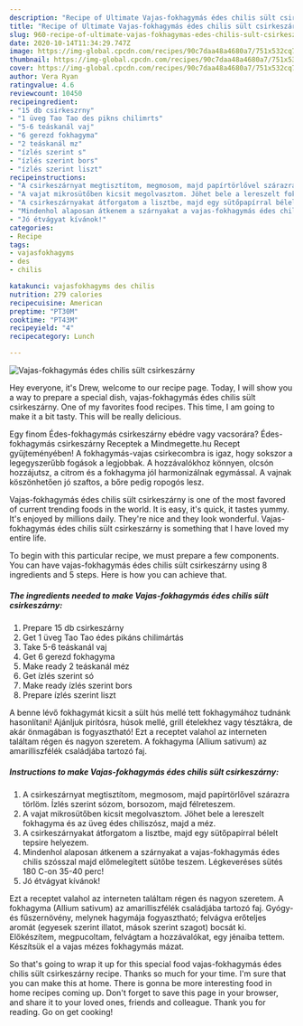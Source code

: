 ```yaml
---
description: "Recipe of Ultimate Vajas-fokhagymás édes chilis sült csirkeszárny"
title: "Recipe of Ultimate Vajas-fokhagymás édes chilis sült csirkeszárny"
slug: 960-recipe-of-ultimate-vajas-fokhagymas-edes-chilis-sult-csirkeszarny
date: 2020-10-14T11:34:29.747Z
image: https://img-global.cpcdn.com/recipes/90c7daa48a4680a7/751x532cq70/vajas-fokhagymas-edes-chilis-sult-csirkeszarny-recept-foto.jpg
thumbnail: https://img-global.cpcdn.com/recipes/90c7daa48a4680a7/751x532cq70/vajas-fokhagymas-edes-chilis-sult-csirkeszarny-recept-foto.jpg
cover: https://img-global.cpcdn.com/recipes/90c7daa48a4680a7/751x532cq70/vajas-fokhagymas-edes-chilis-sult-csirkeszarny-recept-foto.jpg
author: Vera Ryan
ratingvalue: 4.6
reviewcount: 10450
recipeingredient:
- "15 db csirkeszrny"
- "1 üveg Tao Tao des pikns chilimrts"
- "5-6 teáskanál vaj"
- "6 gerezd fokhagyma"
- "2 teáskanál mz"
- "ízlés szerint s"
- "ízlés szerint bors"
- "ízlés szerint liszt"
recipeinstructions:
- "A csirkeszárnyat megtisztítom, megmosom, majd papírtörlővel szárazra törlöm. Ízlés szerint sózom, borsozom, majd félreteszem."
- "A vajat mikrosütőben kicsit megolvasztom. Jöhet bele a lereszelt fokhagyma és az üveg édes chiliszósz, majd a méz."
- "A csirkeszárnyakat átforgatom a lisztbe, majd egy sütőpapírral bélelt tepsire helyezem."
- "Mindenhol alaposan átkenem a szárnyakat a vajas-fokhagymás édes chilis szósszal majd előmelegített sütőbe teszem. Légkeveréses sütés 180 C-on 35-40 perc!"
- "Jó étvágyat kívánok!"
categories:
- Recipe
tags:
- vajasfokhagyms
- des
- chilis

katakunci: vajasfokhagyms des chilis 
nutrition: 279 calories
recipecuisine: American
preptime: "PT30M"
cooktime: "PT43M"
recipeyield: "4"
recipecategory: Lunch

---
```



![Vajas-fokhagymás édes chilis sült csirkeszárny](https://img-global.cpcdn.com/recipes/90c7daa48a4680a7/751x532cq70/vajas-fokhagymas-edes-chilis-sult-csirkeszarny-recept-foto.jpg)

Hey everyone, it's Drew, welcome to our recipe page. Today, I will show you a way to prepare a special dish, vajas-fokhagymás édes chilis sült csirkeszárny. One of my favorites food recipes. This time, I am going to make it a bit tasty. This will be really delicious.

Egy finom Édes-fokhagymás csirkeszárny ebédre vagy vacsorára? Édes-fokhagymás csirkeszárny Receptek a Mindmegette.hu Recept gyűjteményében! A fokhagymás-vajas csirkecombra is igaz, hogy sokszor a legegyszerűbb fogások a legjobbak. A hozzávalókhoz könnyen, olcsón hozzájutsz, a citrom és a fokhagyma jól harmonizálnak egymással. A vajnak köszönhetően jó szaftos, a bőre pedig ropogós lesz.

Vajas-fokhagymás édes chilis sült csirkeszárny is one of the most favored of current trending foods in the world. It is easy, it's quick, it tastes yummy. It's enjoyed by millions daily. They're nice and they look wonderful. Vajas-fokhagymás édes chilis sült csirkeszárny is something that I have loved my entire life.


To begin with this particular recipe, we must prepare a few components. You can have vajas-fokhagymás édes chilis sült csirkeszárny using 8 ingredients and 5 steps. Here is how you can achieve that.

<!--inarticleads1-->

##### The ingredients needed to make Vajas-fokhagymás édes chilis sült csirkeszárny:

1. Prepare 15 db csirkeszárny
1. Get 1 üveg Tao Tao édes pikáns chilimártás
1. Take 5-6 teáskanál vaj
1. Get 6 gerezd fokhagyma
1. Make ready 2 teáskanál méz
1. Get ízlés szerint só
1. Make ready ízlés szerint bors
1. Prepare ízlés szerint liszt


A benne lévő fokhagymát kicsit a sült hús mellé tett fokhagymához tudnánk hasonlítani! Ajánljuk pirítósra, húsok mellé, grill ételekhez vagy tésztákra, de akár önmagában is fogyasztható! Ezt a receptet valahol az interneten találtam régen és nagyon szeretem. A fokhagyma (Allium sativum) az amarilliszfélék családjába tartozó faj. 

<!--inarticleads2-->

##### Instructions to make Vajas-fokhagymás édes chilis sült csirkeszárny:

1. A csirkeszárnyat megtisztítom, megmosom, majd papírtörlővel szárazra törlöm. Ízlés szerint sózom, borsozom, majd félreteszem.
1. A vajat mikrosütőben kicsit megolvasztom. Jöhet bele a lereszelt fokhagyma és az üveg édes chiliszósz, majd a méz.
1. A csirkeszárnyakat átforgatom a lisztbe, majd egy sütőpapírral bélelt tepsire helyezem.
1. Mindenhol alaposan átkenem a szárnyakat a vajas-fokhagymás édes chilis szósszal majd előmelegített sütőbe teszem. Légkeveréses sütés 180 C-on 35-40 perc!
1. Jó étvágyat kívánok!


Ezt a receptet valahol az interneten találtam régen és nagyon szeretem. A fokhagyma (Allium sativum) az amarilliszfélék családjába tartozó faj. Gyógy- és fűszernövény, melynek hagymája fogyasztható; felvágva erőteljes aromát (egyesek szerint illatot, mások szerint szagot) bocsát ki. Előkészítem, megpucoltam, felvágtam a hozzávalókat, egy jénaiba tettem. Készítsük el a vajas mézes fokhagymás mázat. 

So that's going to wrap it up for this special food vajas-fokhagymás édes chilis sült csirkeszárny recipe. Thanks so much for your time. I'm sure that you can make this at home. There is gonna be more interesting food in home recipes coming up. Don't forget to save this page in your browser, and share it to your loved ones, friends and colleague. Thank you for reading. Go on get cooking!
